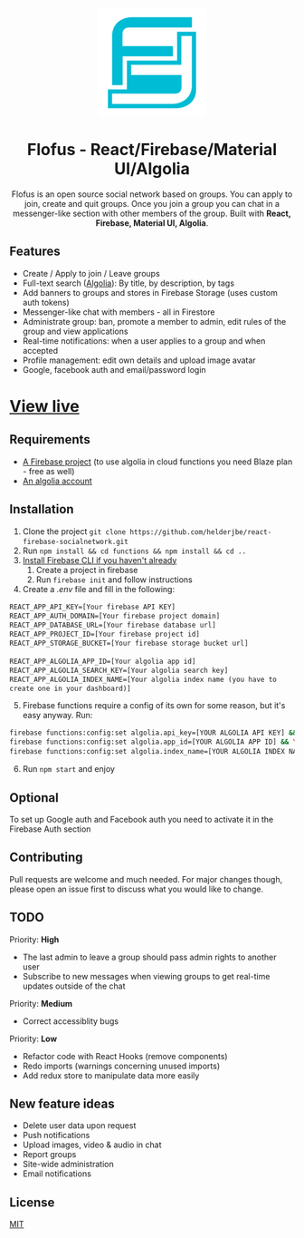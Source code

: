 <p align="center">
  <a href="https://flofus.com/" rel="noopener" target="_blank"><img width="192" src="./public/android-chrome-192x192.png" alt="Flofus Logo" /></a>
</p>

<h1 align="center">Flofus - React/Firebase/Material UI/Algolia</h1>
<div align="center">
Flofus is an open source social network based on groups. You can apply to join, create and quit groups. Once you join a group you can chat in a messenger-like section with other members of the group. Built with <b>React, Firebase, Material UI, Algolia</b>.
</div>

## Features

- Create / Apply to join / Leave groups
- Full-text search ([Algolia](https://www.algolia.com/)): By title, by description, by tags
- Add banners to groups and stores in Firebase Storage (uses custom auth tokens)
- Messenger-like chat with members - all in Firestore
- Administrate group: ban, promote a member to admin, edit rules of the group and view applications
- Real-time notifications: when a user applies to a group and when accepted
- Profile management: edit own details and upload image avatar
- Google, facebook auth and email/password login

# [View live](https://flofus.com/)

## Requirements

- [A Firebase project](https://firebase.google.com/) (to use algolia in cloud functions you need Blaze plan - free as well)
- [An algolia account](https://www.algolia.com/users/sign_up)

## Installation

1. Clone the project `git clone https://github.com/helderjbe/react-firebase-socialnetwork.git`
2. Run `npm install && cd functions && npm install && cd ..`
3. [Install Firebase CLI if you haven't already](https://firebase.google.com/docs/cli)
   1. Create a project in firebase
   2. Run `firebase init` and follow instructions
4. Create a _.env_ file and fill in the following:

```
REACT_APP_API_KEY=[Your firebase API KEY]
REACT_APP_AUTH_DOMAIN=[Your firebase project domain]
REACT_APP_DATABASE_URL=[Your firebase database url]
REACT_APP_PROJECT_ID=[Your firebase project id]
REACT_APP_STORAGE_BUCKET=[Your firebase storage bucket url]

REACT_APP_ALGOLIA_APP_ID=[Your algolia app id]
REACT_APP_ALGOLIA_SEARCH_KEY=[Your algolia search key]
REACT_APP_ALGOLIA_INDEX_NAME=[Your algolia index name (you have to create one in your dashboard)]
```

5. Firebase functions require a config of its own for some reason, but it's easy anyway. Run:

```bash
firebase functions:config:set algolia.api_key=[YOUR ALGOLIA API KEY] && \
firebase functions:config:set algolia.app_id=[YOUR ALGOLIA APP ID] && \
firebase functions:config:set algolia.index_name=[YOUR ALGOLIA INDEX NAME]
```

6. Run `npm start` and enjoy

## Optional

To set up Google auth and Facebook auth you need to activate it in the Firebase Auth section

## Contributing

Pull requests are welcome and much needed.
For major changes though, please open an issue first to discuss what you would like to change.

## TODO

Priority: **High**

- The last admin to leave a group should pass admin rights to another user
- Subscribe to new messages when viewing groups to get real-time updates outside of the chat

Priority: **Medium**

- Correct accessiblity bugs

Priority: **Low**

- Refactor code with React Hooks (remove components)
- Redo imports (warnings concerning unused imports)
- Add redux store to manipulate data more easily

## New feature ideas

- Delete user data upon request
- Push notifications
- Upload images, video & audio in chat
- Report groups
- Site-wide administration
- Email notifications

## License

[MIT](https://choosealicense.com/licenses/mit/)
